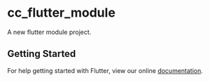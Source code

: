 # cc_flutter_module

A new flutter module project.

## Getting Started

For help getting started with Flutter, view our online
[documentation](https://flutter.dev/).
